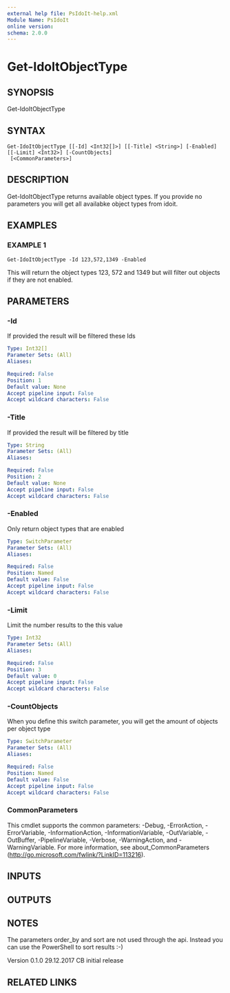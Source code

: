 ```yaml
---
external help file: PsIdoIt-help.xml
Module Name: PsIdoIt
online version:
schema: 2.0.0
---
```


# Get-IdoItObjectType

## SYNOPSIS
Get-IdoItObjectType

## SYNTAX

```
Get-IdoItObjectType [[-Id] <Int32[]>] [[-Title] <String>] [-Enabled] [[-Limit] <Int32>] [-CountObjects]
 [<CommonParameters>]
```

## DESCRIPTION
Get-IdoItObjectType returns available object types.
If you provide no parameters you will get all availabke
object types from idoit.

## EXAMPLES

### EXAMPLE 1
```
Get-IdoItObjectType -Id 123,572,1349 -Enabled
```

This will return the object types 123, 572 and 1349 but will filter out objects if they are not enabled.

## PARAMETERS

### -Id
If provided the result will be filtered these Ids

```yaml
Type: Int32[]
Parameter Sets: (All)
Aliases:

Required: False
Position: 1
Default value: None
Accept pipeline input: False
Accept wildcard characters: False
```

### -Title
If provided the result will be filtered by title

```yaml
Type: String
Parameter Sets: (All)
Aliases:

Required: False
Position: 2
Default value: None
Accept pipeline input: False
Accept wildcard characters: False
```

### -Enabled
Only return object types that are enabled

```yaml
Type: SwitchParameter
Parameter Sets: (All)
Aliases:

Required: False
Position: Named
Default value: False
Accept pipeline input: False
Accept wildcard characters: False
```

### -Limit
Limit the number results to the this value

```yaml
Type: Int32
Parameter Sets: (All)
Aliases:

Required: False
Position: 3
Default value: 0
Accept pipeline input: False
Accept wildcard characters: False
```

### -CountObjects
When you define this switch parameter, you will get the amount of objects per object type

```yaml
Type: SwitchParameter
Parameter Sets: (All)
Aliases:

Required: False
Position: Named
Default value: False
Accept pipeline input: False
Accept wildcard characters: False
```

### CommonParameters
This cmdlet supports the common parameters: -Debug, -ErrorAction, -ErrorVariable, -InformationAction, -InformationVariable, -OutVariable, -OutBuffer, -PipelineVariable, -Verbose, -WarningAction, and -WarningVariable.
For more information, see about_CommonParameters (http://go.microsoft.com/fwlink/?LinkID=113216).

## INPUTS

## OUTPUTS

## NOTES
The parameters order_by and sort are not used through the api.
Instead you can use the PowerShell to sort results :-)

Version
0.1.0     29.12.2017  CB  initial release

## RELATED LINKS
